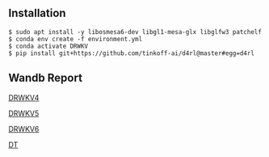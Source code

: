 ## Installation

```console
$ sudo apt install -y libosmesa6-dev libgl1-mesa-glx libglfw3 patchelf
$ conda env create -f environment.yml
$ conda activate DRWKV
$ pip install git+https://github.com/tinkoff-ai/d4rl@master#egg=d4rl
```

## Wandb Report

[DRWKV4](https://wandb.ai/843700172/D-RWKV/runs/ab61260b-61c4-46ab-9ab1-376e8ad6a7a5)

[DRWKV5](https://wandb.ai/843700172/D-RWKV/runs/2570b430-f473-4d61-86d4-c6f5a4f571f6)

[DRWKV6](https://wandb.ai/843700172/D-RWKV/runs/746ceda4-3ecf-4651-aa74-44d161e9411c)

[DT](https://wandb.ai/843700172/CORL/runs/a7d105b6-a234-4199-b9e8-a0171cb4034a)

